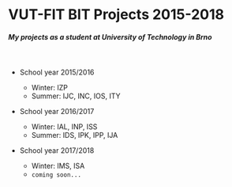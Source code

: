 # **VUT-FIT BIT** Projects 2015-2018

##### My projects as a student at University of Technology in Brno
&nbsp;
 - School year 2015/2016
   - Winter: IZP
   - Summer: IJC, INC, IOS, ITY


 - School year 2016/2017
   - Winter: IAL, INP, ISS
   - Summer: IDS, IPK, IPP, IJA


 - School year 2017/2018
   - Winter: IMS, ISA
   - ```coming soon...```
